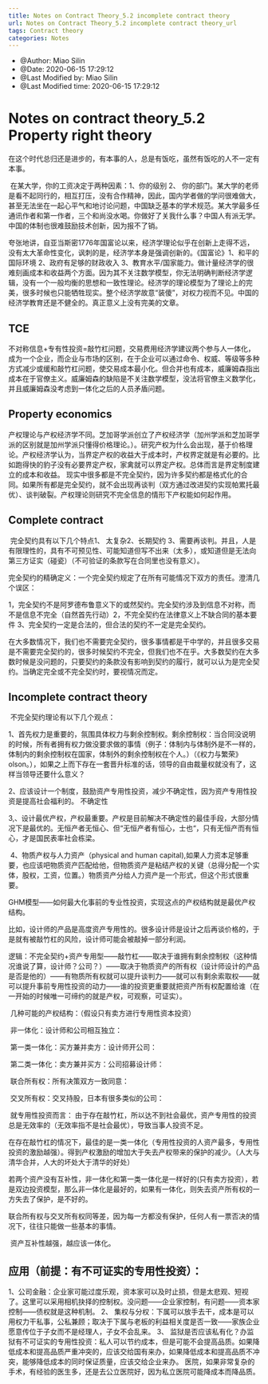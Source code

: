 ```yaml
---
title: Notes on Contract Theory_5.2 incomplete contract theory
url: Notes on Contract Theory_5.2 incomplete contract theory_url
tags: Contract theory
categories: Notes
---
```





 * @Author: Miao Silin 
 * @Date: 2020-06-15 17:29:12 
 * @Last Modified by:   Miao Silin 
 * @Last Modified time: 2020-06-15 17:29:12 


# Notes on contract theory_5.2 Property right theory


​		在这个时代总归还是进步的，有本事的人，总是有饭吃，虽然有饭吃的人不一定有本事。

​		在某大学，你的工资决定于两种因素：1、你的级别 2、 你的部门。某大学的老师是看不起同行的，相互打压，没有合作精神，因此，国内学者做的学问很难做大，甚至无法坐在一起心平气和地讨论问题，中国缺乏基本的学术规范。某大学最多任通讯作者和第一作者，三个和尚没水喝。你做好了关我什么事？中国人有派无学。中国的体制也很难鼓励技术创新，因为报不了销。

​		夸张地讲，自亚当斯密1776年国富论以来，经济学理论似乎在创新上走得不远，没有太大革命性变化，讽刺的是，经济学本身是强调创新的。《国富论》1、和平的国际环境 2、政府有足够的财政收入 3、教育水平/国家能力。做计量经济学的很难刻画成本和收益两个方面。因为其不关注数学模型，你无法明确判断经济学逻辑，没有一个一般均衡的思想和一致性理论。经济学的理论模型为了理论上的完美，很多时候也只能牺牲现实。整个经济学故意“装傻”，对权力视而不见。中国的经济学教育还是不健全的。真正意义上没有完美的文章。

## TCE

​		不对称信息+专有性投资=敲竹杠问题，交易费用经济学建议两个参与人一体化，成为一个企业，而企业与市场的区别，在于企业可以通过命令、权威、等级等多种方式减少或缓和敲竹杠问题，使交易成本最小化。但合并也有成本，威廉姆森指出成本在于官僚主义。威廉姆森的缺陷是不关注数学模型，没法将官僚主义数学化，并且威廉姆森没考虑到一体化之后的人员矛盾问题。

## Property economics

​		产权理论与产权经济学不同。芝加哥学派创立了产权经济学（加州学派和芝加哥学派的区别就是加州学派只懂得价格理论。）。研究产权为什么会出现，基于价格理论。产权经济学认为，当界定产权的收益大于成本时，产权界定就是有必要的。比如跑得快的豹子没有必要界定产权，家禽就可以界定产权。总体而言是界定制度建立的成本和收益。 现实中很多都是不完全契约，因为许多契约都是格式化的合同。如果所有都是完全契约，就不会出现再谈判（双方通过改进契约实现帕累托最优）、谈判破裂。产权理论则研究不完全信息的情形下产权能如何起作用。

## Complete contract

​		完全契约具有以下几个特点1、 太复杂2、长期契约 3、需要再谈判。并且，人是有限理性的，具有不可预见性、可能知道但写不出来（太多），或知道但是无法向第三方证实（碰瓷）（不可验证的条款写在合同里也没有意义）。

​		完全契约的精确定义：一个完全契约规定了在所有可能情况下双方的责任。澄清几个误区：

​		1，完全契约不是阿罗德布鲁意义下的或然契约。完全契约涉及到信息不对称，而不是信息不完全（自然首先行动）
​		2，不完全契约在法律意义上不缺合同的基本要件
​		3、完全契约一定是合法的，但合法的契约不一定是完全契约。

​		在大多数情况下，我们也不需要完全契约，很多事情都是干中学的，并且很多交易是不需要完全契约的，很多时候契约不完全，但我们也不在乎。大多数契约在大多数时候是没问题的，只要契约的条款没有影响到契约的履行，就可以认为是完全契约。当确定完全或不完全契约时，要视情况而定。

## Incomplete contract theory

​		不完全契约理论有以下几个观点：

​		1、首先权力是重要的，氛围具体权力与剩余控制权。剩余控制权：当合同没说明的时候，所有者拥有权力做没要求做的事情（例子：体制内与体制外是不一样的，体制内的剩余控制权在国家，体制外的剩余控制权在个人。）（《权力与繁荣》olson。），如果之上而下存在一套晋升标准的话，领导的自由裁量权就没有了，这样当领导还要什么意义？

​		2、应该设计一个制度，鼓励资产专用性投资，减少不确定性，因为资产专用性投资是提高社会福利的。 不确定性

​		3,、设计最优产权，产权最重要。产权是目前解决不确定性的最佳手段，大部分情况下是最优的。无恒产者无恒心、但“无恒产者有恒心，士也“，只有无恒产而有恒心，才是国民表率社会栋梁。

​		4、物质产权与人力资产（physical and human capital),如果人力资本足够重要，也应该吧物质资产匹配给他，但物质资产是粘结产权的关键（总得分配一个实体，股权，工资，位置。）物质资产分给人力资产是一个形式，但这个形式很重要。


GHM模型——如何最大化事前的专业性投资，实现这点的产权结构就是最优产权结构。

​		比如，设计师的产品是高度资产专用性的。很多设计师是设计之后再谈价格的，于是就有被敲竹杠的风险，设计师可能会被敲掉一部分利润。

​		逻辑：不完全契约+资产专用型——敲竹杠——取决于谁拥有剩余控制权（这种情况谁说了算，设计师？公司？）——取决于物质资产的所有权（设计师设计的产品是否是他的）——有物质所有权就可以提升谈判力——就可以有剩余索取权——就可以提升事前专用性投资的动力——谁的投资更重要就把资产所有权配置给谁（在一开始的时候唯一可缔约的就是产权，可观察，可证实）。

​		几种可能的产权结构：（假设只有卖方进行专用性资本投资）

​		非一体化：设计师和公司相互独立：

​		第一类一体化：买方兼并卖方：设计师开公司：

​		第二类一体化：卖方兼并买方：公司招募设计师：

​		联合所有权：所有决策双方一致同意：

​		交叉所有权：交叉持股，日本有很多类似的公司：

​		就专用性投资而言： 由于存在敲竹杠，所以达不到社会最优，资产专用性的投资总是无效率的（无效率指不是社会最优），导致当事人投资不足。

​		在存在敲竹杠的情况下，最佳的是一类一体化（专用性投资的人资产最多，专用性投资的激励越强）。得到产权激励的增加大于失去产权带来的保护的减少。（人大与清华合并，人大的坏处大于清华的好处）

​		若两个资产没有互补性，非一体化和第一类一体化是一样好的(只有卖方投资），若是双边投资模型，那么非一体化是最好的，如果有一体化，则失去资产所有权的一方失去了保护，是不好的。

​		联合所有权与交叉所有权同等差，因为每一方都没有保护，任何人有一票否决的情况下，往往只能做一些基本的事情。

​		资产互补性越强，越应该一体化。

## 应用（前提：有不可证实的专用性投资）：

1、公司金融：企业家可能过度乐观，资本家可以及时止损，但是太悲观、短视了。这里可以采用相机抉择的控制权。没问题——企业家控制，有问题——资本家控制——债权就是这种机制。
2、 集权与分权：下属可以放手去干，成本是可以用权力干私事，公私兼顾；取决于下属与老板的利益相关度是否一致——家族企业愿意传位于子女而不是经理人，子女不会乱来。
3、 监狱是否应该私有化？办监狱有不可证实的专用性投资：私人可以节约成本，但是可能不会提高品质。如果降低成本和提高品质严重冲突的，应该交给国有来办，如果降低成本和提高品质不冲突，能够降低成本的同时保证质量，应该交给企业来办。
医院，如果非常复杂的手术，有经验的医生多，还是去公立医院好，因为私立医院可能降成本而降品质。